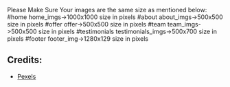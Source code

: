 Please Make Sure Your images are the same size as mentioned below:
#home
home_imgs->1000x1000 size in pixels
#about
about_imgs->500x500 size in pixels
#offer
offer->500x500 size in pixels
#team
team_imgs->500x500 size in pixels
#testimonials
testimonials_imgs->500x700 size in pixels
#footer
footer_img->1280x129 size in pixels

## Credits:
<ul>
<li><a href="https://pexels.com/">Pexels</a></li>
</ul>
